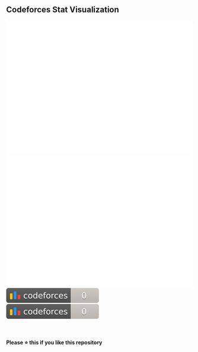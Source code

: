## Codeforces Stat Visualization

<a href="https://github.com/nipun333/Cf_stats">
<img src="https://raw.githubusercontent.com/nipun333/Cf_stats/main/output/light_card.svg#gh-dark-mode-only" />
<img src="https://raw.githubusercontent.com/nipun333/Cf_stats/main/output/light_card.svg" />
</a>
<br/>
<a href="https://github.com/nipun333/Cf_stats">
<img src="https://raw.githubusercontent.com/nipun333/Cf_stats/main/output/max_rating.svg" /> 
<img src="https://raw.githubusercontent.com/nipun333/Cf_stats/main/output/rating.svg" />
</a>
<br/><br/><br/><br/>  
<b> Please ⭐ this if you like this repository <b/> 
